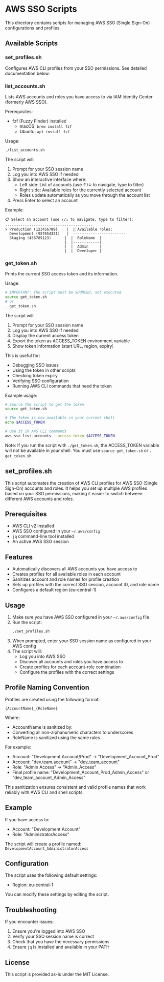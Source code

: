# AWS SSO Scripts

This directory contains scripts for managing AWS SSO (Single Sign-On) configurations and profiles.

## Available Scripts

### set_profiles.sh
Configures AWS CLI profiles from your SSO permissions. See detailed documentation below.

### list_accounts.sh
Lists AWS accounts and roles you have access to via IAM Identity Center (formerly AWS SSO).

Prerequisites:
- fzf (Fuzzy Finder) installed
  - macOS: `brew install fzf`
  - Ubuntu: `apt install fzf`

Usage:
```bash
./list_accounts.sh
```

The script will:
1. Prompt for your SSO session name
2. Log you into AWS SSO if needed
3. Show an interactive interface where:
   - Left side: List of accounts (use ↑/↓ to navigate, type to filter)
   - Right side: Available roles for the currently selected account
   - Roles update automatically as you move through the account list
4. Press Enter to select an account

Example:
```
📋 Select an account (use ↑/↓ to navigate, type to filter):
----------------------------------------
> Production (123456789)    |  👥 Available roles:
  Development (987654321)   |  ------------------------
  Staging (456789123)      |  |  RoleName  |
                           |  |------------|
                           |  |  Admin     |
                           |  |  Developer |
```

### get_token.sh
Prints the current SSO access token and its information.

Usage:
```bash
# IMPORTANT: The script must be SOURCED, not executed
source get_token.sh
# or
. get_token.sh
```

The script will:
1. Prompt for your SSO session name
2. Log you into AWS SSO if needed
3. Display the current access token
4. Export the token as ACCESS_TOKEN environment variable
5. Show token information (start URL, region, expiry)

This is useful for:
- Debugging SSO issues
- Using the token in other scripts
- Checking token expiry
- Verifying SSO configuration
- Running AWS CLI commands that need the token

Example usage:
```bash
# Source the script to get the token
source get_token.sh

# The token is now available in your current shell
echo $ACCESS_TOKEN

# Use it in AWS CLI commands
aws sso list-accounts --access-token $ACCESS_TOKEN
```

Note: If you run the script with `./get_token.sh`, the ACCESS_TOKEN variable will not be available in your shell. You must use `source get_token.sh` or `. get_token.sh`.

## set_profiles.sh

This script automates the creation of AWS CLI profiles for AWS SSO (Single Sign-On) accounts and roles. It helps you set up multiple AWS profiles based on your SSO permissions, making it easier to switch between different AWS accounts and roles.

## Prerequisites

- AWS CLI v2 installed
- AWS SSO configured in your `~/.aws/config`
- `jq` command-line tool installed
- An active AWS SSO session

## Features

- Automatically discovers all AWS accounts you have access to
- Creates profiles for all available roles in each account
- Sanitizes account and role names for profile creation
- Sets up profiles with the correct SSO session, account ID, and role name
- Configures a default region (eu-central-1)

## Usage

1. Make sure you have AWS SSO configured in your `~/.aws/config` file
2. Run the script:
   ```bash
   ./set_profiles.sh
   ```
3. When prompted, enter your SSO session name as configured in your AWS config
4. The script will:
   - Log you into AWS SSO
   - Discover all accounts and roles you have access to
   - Create profiles for each account-role combination
   - Configure the profiles with the correct settings

## Profile Naming Convention

Profiles are created using the following format:
```
{AccountName}_{RoleName}
```

Where:
- AccountName is sanitized by:
- Converting all non-alphanumeric characters to underscores
- RoleName is sanitized using the same rules

For example:
- Account: "Development Account/Prod" → "Development_Account_Prod"
- Account: "dev.team.account" → "dev_team_account"
- Role: "Admin Access" → "Admin_Access"
- Final profile name: "Development_Account_Prod_Admin_Access" or "dev_team_account_Admin_Access"

This sanitization ensures consistent and valid profile names that work reliably with AWS CLI and shell scripts.

## Example

If you have access to:
- Account: "Development Account"
- Role: "AdministratorAccess"

The script will create a profile named: `DevelopmentAccount_AdministratorAccess`

## Configuration

The script uses the following default settings:
- Region: eu-central-1

You can modify these settings by editing the script.

## Troubleshooting

If you encounter issues:
1. Ensure you're logged into AWS SSO
2. Verify your SSO session name is correct
3. Check that you have the necessary permissions
4. Ensure `jq` is installed and available in your PATH

## License

This script is provided as-is under the MIT License. 